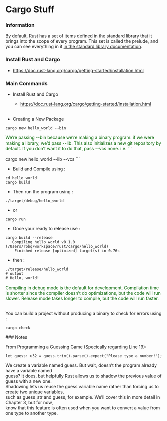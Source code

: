# Cargo Stuff

### Information
By default, Rust has a set of items defined in the standard library that it brings into the scope of every program. This set is called the prelude, and you can see everything in it [in the standard library documentation](https://doc.rust-lang.org/std/prelude/index.html).

### Install Rust and Cargo
- https://doc.rust-lang.org/cargo/getting-started/installation.html

### Main Commands</br>
- Install Rust and Cargo
  - https://doc.rust-lang.org/cargo/getting-started/installation.html<br/><br/>

- Creating a New Package
```
cargo new hello_world --bin
```
<span style="color:darkgreen;">
We’re passing --bin because we’re making a binary program: if we were making a library, we’d pass --lib. This also initializes a new git repository by default. If you don’t want it to do that, pass --vcs none. i.e.
```
</span></br></br>
cargo new hello_world --lib --vcs
```

- Build and Compile using :
```
cd hello_world
cargo build
```

- Then run the program using :
```
./target/debug/hello_world
```
- or
```
cargo run
```
- Once your ready to release use :
```
cargo build --release
   Compiling hello_world v0.1.0 (/Users/robq/workspace/rust/cargo/hello_world)
    Finished release [optimized] target(s) in 0.76s
```
- then :
```
./target/release/hello_world
# output
# Hello, world!
```
<span style="color:darkgreen;">
Compiling in debug mode is the default for development. Compilation time is shorter since the compiler doesn’t do optimizations, but the code will run slower. Release mode takes longer to compile, but the code will run faster.
</span></br></br>

You can build a project without producing a binary to check for errors using :
```
cargo check
```

### Notes

From Programming a Guessing Game (Specically regarding Line 19): <br/>
```
let guess: u32 = guess.trim().parse().expect("Please type a number!");
```
  We create a variable named guess. But wait, doesn’t the program already have a variable named<br/> 
  guess? It does, but helpfully Rust allows us to shadow the previous value of guess with a new one.<br/> 
  Shadowing lets us reuse the guess variable name rather than forcing us to create two unique variables,<br/> 
  such as guess_str and guess, for example. We’ll cover this in more detail in Chapter 3, but for now,<br/> 
  know that this feature is often used when you want to convert a value from one type to another type.<br/>
  